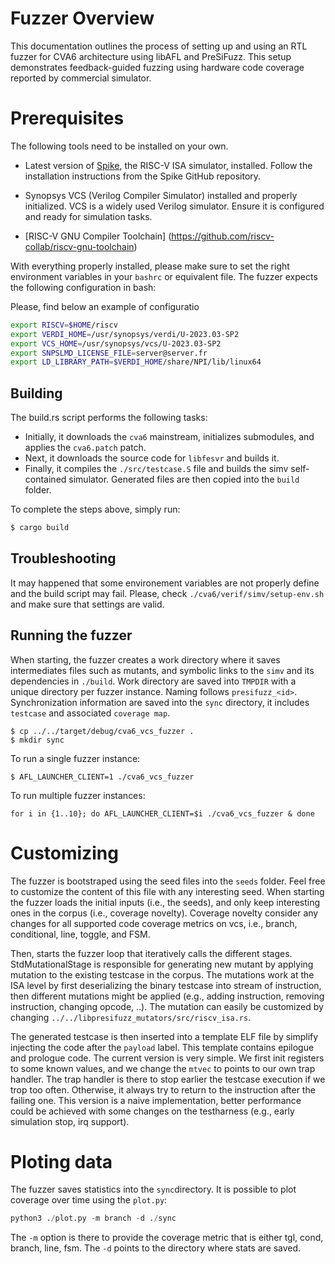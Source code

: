 # Fuzzer Overview

This documentation outlines the process of setting up and using an RTL fuzzer for CVA6 architecture using libAFL and PreSiFuzz. 
This setup demonstrates feedback-guided fuzzing using hardware code coverage reported by commercial simulator.

# Prerequisites

The following tools need to be installed on your own.

* Latest version of [Spike](https://github.com/riscv-software-src/riscv-isa-sim), the RISC-V ISA simulator, installed. 
Follow the installation instructions from the Spike GitHub repository.

* Synopsys VCS (Verilog Compiler Simulator) installed and properly initialized. VCS is a widely used Verilog simulator.
 Ensure it is configured and ready for simulation tasks.

* [RISC-V GNU Compiler Toolchain] (https://github.com/riscv-collab/riscv-gnu-toolchain)

With everything properly installed, please make sure to set the right environment variables in your `bashrc` or equivalent file. The fuzzer expects the following configuration in bash:

Please, find below an example of configuratio
```bash
export RISCV=$HOME/riscv
export VERDI_HOME=/usr/synopsys/verdi/U-2023.03-SP2
export VCS_HOME=/usr/synopsys/vcs/U-2023.03-SP2
export SNPSLMD_LICENSE_FILE=server@server.fr
export LD_LIBRARY_PATH=$VERDI_HOME/share/NPI/lib/linux64
```

## Building

The build.rs script performs the following tasks:

* Initially, it downloads the `cva6` mainstream, initializes submodules, and applies the `cva6.patch` patch.
* Next, it downloads the source code for `libfesvr` and builds it.
* Finally, it compiles the `./src/testcase.S` file and builds the simv self-contained simulator. Generated files are then copied into the `build` folder.

To complete the steps above, simply run:
```sh
$ cargo build
```
## Troubleshooting

It may happened that some environement variables are not properly define and the build script may fail.
Please, check `./cva6/verif/simv/setup-env.sh` and make sure that settings are valid.

## Running the fuzzer

When starting, the fuzzer creates a work directory where it saves intermediates files such as mutants, and symbolic links to the `simv` and its dependencies in `./build`.
Work directory are saved into `TMPDIR` with a unique directory per fuzzer instance. Naming follows `presifuzz_<id>`.
Synchronization information are saved into the `sync` directory, it includes `testcase` and associated `coverage map`.

```
$ cp ../../target/debug/cva6_vcs_fuzzer .
$ mkdir sync
```

To run a single fuzzer instance:
```
$ AFL_LAUNCHER_CLIENT=1 ./cva6_vcs_fuzzer
```

To run multiple fuzzer instances:
```
for i in {1..10}; do AFL_LAUNCHER_CLIENT=$i ./cva6_vcs_fuzzer & done
```

# Customizing

The fuzzer is bootstraped using the seed files into the `seeds` folder. Feel free to customize the content of this file with any interesting seed.
When starting the fuzzer loads the initial inputs (i.e., the seeds), and only keep interesting ones in the corpus (i.e., coverage novelty).
Coverage novelty consider any changes for all supported code coverage metrics on vcs, i.e., branch, conditional, line, toggle, and FSM.

Then, starts the fuzzer loop that iteratively calls the different stages. 
StdMutationalStage is responsible for generating new mutant by applying mutation to the existing testcase in the corpus. 
The mutations work at the ISA level by first deserializing the binary testcase into stream of instruction, then different mutations might be applied (e.g., adding instruction, removing instruction, changing opcode, ..). 
The mutation can easily be customized by changing `../../libpresifuzz_mutators/src/riscv_isa.rs`. 

The generated testcase is then inserted into a template ELF file by simplify injecting the code after the `payload` label. 
This template contains epilogue and prologue code. 
The current version is very simple. We first init registers to some known values, and we change the `mtvec` to points to our own trap handler.
The trap handler is there to stop earlier the testcase execution if we trop too often. Otherwise, it always try to return to the instruction after the failing one.
This version is a naive implementation, better performance could be achieved with some changes on the testharness (e.g., early simulation stop, irq support).


# Ploting data

The fuzzer saves statistics into the `sync`directory.
It is possible to plot coverage over time using the `plot.py`:

```python
python3 ./plot.py -m branch -d ./sync
```

The `-m` option is there to provide the coverage metric that is either tgl, cond, branch, line, fsm.
The `-d` points to the directory where stats are saved.
